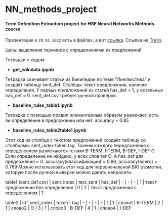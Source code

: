 # NN_methods_project
#### Term Defenition Extraction project for HSE Neural Networks Methods course

Презентация к `29.01.2022` есть в файлах, а вот [ссылка](https://docs.google.com/presentation/d/1jZjVo1a3vtCak-OyGlwKWzhlrksOpSqK_kHQAAJFA5Y/edit?usp=sharing).
Ссылка на [Trello](https://trello.com/b/lrAiG4q9/term-extraction).

Цель: выделение терминов с определениями из предложений.

Тетрадки с кодом:

- **get_wikidata.ipynb**

Тетрадка скачивает статьи из Википедии по теме "Лингвистика" и создаёт таблицу sent_def. Столбцы: текст предложения, наличие определения. У первых предложений из статей has_def = 1, у остальных has_def = 0. sent_def.csv требует ручной проверки.

- **baseline_rules_table1.ipynb**

Тетрадка с помощью правил элементарным образом размечает, есть ли определение в предложении или нет. accuracy = 0.85

- **baseline_rules_table2table1.ipynb**

Этот код из столбца с текстом предложений создаёт таблицу со столбцами: sent_index	token	tag. Токены каждого передложения с определением размечаются тегами B-TERM, I-TERM, B-DEF, I-DEF O. Если определение не найдено, у всех слов тег O. А has_def для предложения = 0. accuracy(классификации) = 0.86, accuracy(всего) = 0.769 Можно использовать этот код для первоначальной BIO разметки, которую после ручной выверки можно давать нейросети.

table1 (sent_def.csv)
| sent_index	| text_sent |	has_def
| - | - | - 
| 1	| текст предложения без определения	| 0
| 2	| текст предложения с определением	| 1


table2
| id	| sent_index	|	token	| tag
| - | - | - | -
| 1	| 1	| слово1	| B-TERM
| 2	| 1	| слово2	| O
| 3	| 1	| слово3	| B-DEF
| 4	| 1	| слово4	| I-DEF
